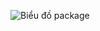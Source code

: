 ![Biểu đồ package](https://www.planttext.com/api/plantuml/png/T95DJiD038NtSmgJ5Lrqmv85QlgZBWXIKBc0DMEY4VCJZLqf8yJ5OD6pS0AkG890e4dnyjdl-PFzyNPQiM2IetVgmj2Z3GHjlRcjzxlBOG4zwYVi20P0XcgebFffjecOWg3O61hCb1Rmh62iH5emT8vWvtiNCr4XjvXJTAustWRBab1YAaOUh2UDoSoTVjofNdunraSUaPcRs5dz3yVtmaBTHEyjyuXFvc_Y5WLhhQVCyt7RzTKXiv0lzBjyk6--aihJm79v0tDIk8PgRp62sFVNKr-fCoEJio2QsTIAWfaU-0a00F__0m00)
